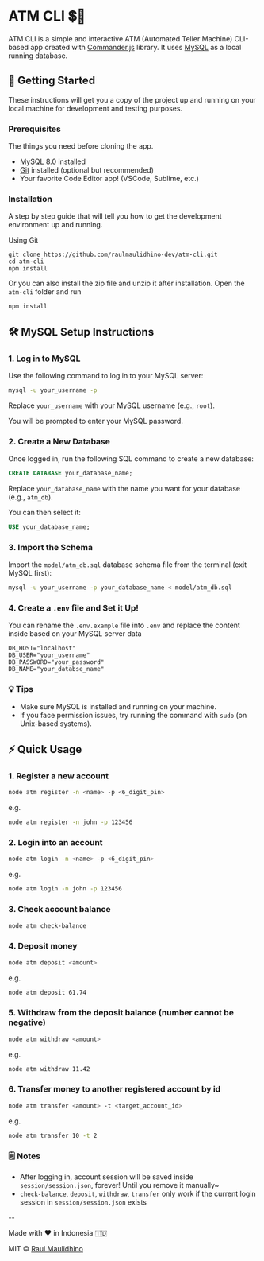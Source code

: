 # ATM CLI 💲🏧

ATM CLI is a simple and interactive ATM (Automated Teller Machine) CLI-based app created with [Commander.js](https://www.npmjs.com/package/commander) library. It uses [MySQL](https://www.mysql.com) as a local running database. 


## 🏁 Getting Started

These instructions will get you a copy of the project up and running on your local machine for development and testing purposes.

### Prerequisites

The things you need before cloning the app.

* [MySQL 8.0](https://www.mysql.com) installed
* [Git](https://git-scm.com/downloads) installed (optional but recommended)
* Your favorite Code Editor app! (VSCode, Sublime, etc.)

### Installation

A step by step guide that will tell you how to get the development environment up and running.

Using Git

```
git clone https://github.com/raulmaulidhino-dev/atm-cli.git
cd atm-cli
npm install
```

Or you can also install the zip file and unzip it after installation. Open the `atm-cli` folder and run

```
npm install
```

## 🛠️ MySQL Setup Instructions
### 1. Log in to MySQL
Use the following command to log in to your MySQL server:

```bash
mysql -u your_username -p
```
Replace `your_username` with your MySQL username (e.g., `root`).

You will be prompted to enter your MySQL password.

### 2. Create a New Database
Once logged in, run the following SQL command to create a new database:

```sql
CREATE DATABASE your_database_name;
```

Replace `your_database_name` with the name you want for your database (e.g., `atm_db`).

You can then select it:

```sql
USE your_database_name;
```

### 3. Import the Schema
Import the `model/atm_db.sql` database schema file from the terminal (exit MySQL first):

```bash
mysql -u your_username -p your_database_name < model/atm_db.sql
```

### 4. Create a `.env` file and Set it Up!
You can rename the `.env.example` file into `.env` and replace the content inside based on your MySQL server data
```env
DB_HOST="localhost"
DB_USER="your_username"
DB_PASSWORD="your_password"
DB_NAME="your_databse_name"
```

### 💡 Tips
- Make sure MySQL is installed and running on your machine.
- If you face permission issues, try running the command with `sudo` (on Unix-based systems).


## ⚡ Quick Usage
### 1. Register a new account
```bash
node atm register -n <name> -p <6_digit_pin>
```
e.g.
```bash
node atm register -n john -p 123456
```


### 2. Login into an account
```bash
node atm login -n <name> -p <6_digit_pin>
```
e.g.
```bash
node atm login -n john -p 123456
```


### 3. Check account balance
```bash
node atm check-balance
```


### 4. Deposit money
```bash
node atm deposit <amount>
```
e.g.
```bash
node atm deposit 61.74
```


### 5. Withdraw from the deposit balance (number cannot be negative)
```bash
node atm withdraw <amount>
```
e.g.
```bash
node atm withdraw 11.42
```

### 6. Transfer money to another registered account by id
```bash
node atm transfer <amount> -t <target_account_id>
```
e.g.
```bash
node atm transfer 10 -t 2
```
### 🗒️ Notes
- After logging in, account session will be saved inside `session/session.json`, forever! Until you remove it manually~
- `check-balance`, `deposit`, `withdraw`, `transfer` only work if the current login session in `session/session.json` exists

--


Made with ❤️ in Indonesia 🇮🇩


MIT © [Raul Maulidhino](https://rauldev.my.id)
